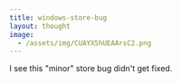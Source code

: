 ```yaml
---
title: windows-store-bug
layout: thought
image:
  - /assets/img/CUAYX5hUEAArsC2.png
---
```

I see this "minor" store bug didn't get fixed.